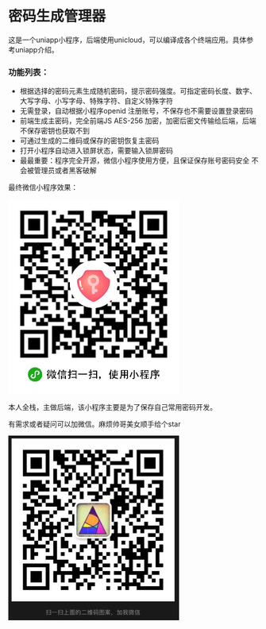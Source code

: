 # 密码生成管理器
这是一个uniapp小程序，后端使用unicloud，可以编译成各个终端应用。具体参考uniapp介绍。

### 功能列表：
- 根据选择的密码元素生成随机密码，提示密码强度。可指定密码长度、数字、大写字母、小写字母、特殊字符、自定义特殊字符
- 无需登录，自动根据小程序openid 注册账号，不保存也不需要设置登录密码
- 前端生成主密码，完全前端JS AES-256 加密，加密后密文传输给后端，后端不保存密钥也获取不到
- 可通过生成的二维码或保存的密钥恢复主密码
- 打开小程序自动进入锁屏状态，需要输入锁屏密码
- 最最重要：程序完全开源，微信小程序使用方便，且保证保存账号密码安全 不会被管理员或者黑客破解

最终微信小程序效果：

![小程序二维码](./pic/miniapp.jpg)

本人全栈，主做后端，该小程序主要是为了保存自己常用密码开发。

有需求或者疑问可以加微信。麻烦帅哥美女顺手给个star 

![小程序二维码](./pic/wechat.jpg)
